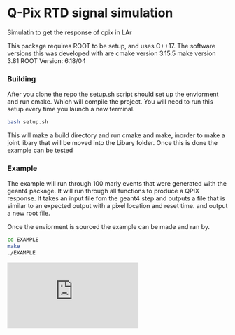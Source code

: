# Q-Pix RTD signal simulation

Simulatin to get the response of qpix in LAr

This package requires ROOT to be setup, and uses C++17. 
The software versions this was developed with are
cmake version 3.15.5
make  version 3.81
ROOT  Version: 6.18/04


### Building

After you clone the repo the setup.sh script should set up the enviorment and run cmake. Which will compile the project.
You will need to run this setup every time you launch a new terminal. 
```bash
bash setup.sh
```
This will make a build directory and run cmake and make, inorder to make a joint libary that will be moved into the Libary folder. 
Once this is done the example can be tested


### Example
The example will run through 100 marly events that were generated with the geant4 package.
It will run through all functions to produce a QPIX response. It takes an input file fom the geant4 step and outputs a file that is similar to an expected output with a pixel location and reset time. and output a new root file. 

Once the enviorment is sourced the example can be made and ran by.
```bash
cd EXAMPLE
make 
./EXAMPLE
```


![alt tag](https://github.com/Q-Pix/Q_PIX_RTD/files/5143797/RTD_Flow.pdf)

